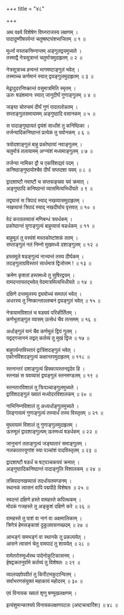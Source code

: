 +++
title = "४८"

+++
  
  
  
  
अथ वक्ष्ये विशेषेण विघ्नराजस्य लक्षणम् ।  
पादादुष्णीषपर्यन्तं चतुष्षष्ट्यंशभाजितम् ॥ १ ॥  
  
मूर्ध्ना मस्तकनिम्नान्तम् अङ्गुलद्वयमुच्यते ।  
तस्माद्वै नेत्रसूत्रान्तं चतुर्मात्रमुदाहृतम् ॥ २ ॥  
  
नेत्रसूत्राच्च हन्वन्तं भागमष्टाङ्गुलं भवेत् ।  
तस्माच्च कर्णमानं स्यात् द्वयङ्गुलमुदाहृतम् ॥ ३ ॥  
  
मेढ्रादुदरनिष्क्रान्तं वसुमात्रमिति स्मृतम् ।  
ऊरुः षडंशमानः स्यात् जानुदीर्घं गुणाङ्गुलम् ॥ ४ ॥  
  
जङ्घा चोरुसमं दीर्घं गुणं पादतलोन्नतम् ।  
सप्ताङ्गुलसमायामम् अङ्गुष्ठादि वसानकम् ॥ ५ ॥  
  
स पादाङ्गुष्ठायतं द्व्यंशं सार्धांशं तु कनिष्ठिका ।  
तर्जन्यादिकनिष्ठान्तं प्रत्येकं तु यवोनकम् ॥ ६ ॥  
  
त्रयोदशाङ्गुलं बाहु प्रकोष्ठायां नवाङ्गुलम् ।  
चतुर्मात्रं तलायामम् अग्न्यंशं मध्यमाङ्गुलम् ॥ ७ ॥  
  
तर्जन्या नामिका द्वौ च एकविंशद्यवं पदम् ।  
कनिष्ठाङ्गुष्ठयोश्चैव दीर्घं सप्तदशा यवम् ॥ ८ ॥  
  
द्वादशाष्टौ नवाष्टौ च सप्तसङ्ख्या यवं क्रमात् ।  
अङ्गुष्ठादि कनिष्ठान्तं व्यासमित्यभिधीयते ॥ ९ ॥  
  
तद्व्यासं स त्रिपादं स्याद् नखव्यासमुदाहृतम् ।  
नखव्यासं त्रिपादं स्याद् नखदीर्घाय वृत्तवत् ॥ १० ॥  
  
वेदं करतलव्यासं मणिबन्धं त्रयर्धकम् ।  
प्रकोष्ठान्तं युगाङ्गुल्यं बाहुव्यासं षडर्धकम् ॥ ११ ॥  
  
बाहुमूलं तु वस्वंशं मस्तकोष्टांशकं ततम् ।  
सप्ताङ्गुलं नतं निम्नो मुखमध्ये दशाङ्गुलम् ॥ १२ ॥  
  
हस्तमूले षडङ्गुल्यं नाभ्यन्तं तस्य दीर्घकम् ।  
तदङ्गुलाग्रविस्तारं सार्धमात्रं द्विजोत्तम ! ॥ १३ ॥  
  
क्रमेण कृशतां हस्तमध्ये तु सुषिरद्वयम् ।  
वामदन्तायतद्भवेत् वेदमात्रमित्यभिधीयते ॥ १४ ॥  
  
दक्षिणे दन्तमूलस्य द्व्ययोच्चं समतलं भवेत् ।  
अधरस्य तु निष्क्रान्ताल्लम्बनं द्व्यङ्गुलं भवेत् ॥ १५ ॥  
  
नेत्रायामविशालं च षड्यवं परिकीर्तितम् ।  
कर्णभूताङ्गुल व्यासम् उत्सेधं चैव तत्समम् ॥ १६ ॥  
  
अर्धाङ्गुलं घनं चैव कर्णमूलं द्वियं गुलम् ।  
यद्वद्गजाननं तद्वत् कर्तव्यं तु मुखं द्विज ॥ १७ ॥  
  
बाहुपर्यन्तविस्तारं द्वात्रिंशदङ्गुलं भवेत् ।  
एकोनविंशदङ्गुल्यं कक्षान्तरमुदाहृतम् ॥ ११८ ॥  
  
स्तनान्तरं दशाङ्गुल्यं हिक्कायस्तनद्वदेव हि ।  
स्तनाक्षं स यवव्यासं द्व्यङ्गुलं स्तनमण्डलम् ॥ १९ ॥  
  
स्तनतारविशालं तु त्रिःपञ्चाङ्गुलमुच्यते ।  
द्वाविंशदङ्गुलं ख्यातं मध्योदरविशालकम् ॥ २० ॥  
  
नाभिनिम्नविशालं तु अध्यर्धाङ्गुलमुच्यते ।  
लिङ्गायामं गुणाङ्गुल्यं तस्यार्धं तस्य विस्तृतम् ॥ २१ ॥  
  
मुष्लायामं विशालं तु गुणाङ्गुलमुदाहृतम् ।  
ऊरुमूलं द्वादशाङ्गुल्यम् ऊरुमध्यं षडर्धकम् ॥ २२ ॥  
  
जानुभागं तताङ्गुल्यं जङ्घातारं समाङ्गुलम् ।  
नलकातारयुगांशं स्या पञ्चांशं पादविस्तृतम् ॥ २३ ॥  
  
द्वादशाष्टौ षडर्धं च षट्पञ्चकयवं क्रमात् ।  
अङ्गुष्ठादिकनिष्ठान्तं पादाङ्गुलि विशालकम् ॥ २४ ॥  
  
तत्त्रिपादनखव्यासं तदर्धायतमण्डनम् ।  
स्थानकं त्वासनं वापि पद्मपीठे विशेषतः ॥ २५ ॥  
  
स्वदन्तं दक्षिणे हस्ते वामहस्ते कपित्थकम् ।  
मोदकं गजहस्ते तु अङ्कुशं दक्षिणे करे ॥ २६ ॥  
  
वामहस्ते तु पाशं वा नागं वा अक्षमालिकाम् ।  
त्रिणेत्रं हेमसङ्काशं दुकूलवसनच्छदम् ॥ २७ ॥  
  
आभङ्गं समभङ्गं वा स्थानके तु प्रकल्पयेत् ।  
आसने त्वासनं चेतु वामपादं तु शाययेत् ॥ २८ ॥  
  
वामेतरोरुमूर्ध्वस्थ पादेनोकुटिकासनम् ।  
ईषद्वक्रतनुर्वामे कर्तव्यं तु विशेषतः ॥ २९ ॥  
  
व्यालयज्ञोपवीतं तु किरीटमकुटान्वितम् ।  
सर्वाभरणसंयुक्तं महाकायं महोदरम् ॥ ३० ॥  
  
एवं विनायक ख्यातं शृणु षण्मुखलक्षणम् ।  
  
  
इत्यंशुमान्काश्यपे विनायकलक्षणपटलः (अष्टचत्वारिंशः) ॥ ४८ ॥  